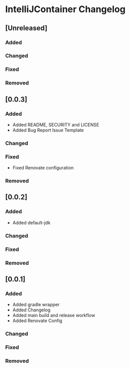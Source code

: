 # IntelliJContainer Changelog

## [Unreleased]
### Added

### Changed

### Fixed

### Removed
## [0.0.3]

### Added

- Added README, SECURITY and LICENSE
- Added Bug Report Issue Template

### Changed

### Fixed

- Fixed Renovate configuration

### Removed

## [0.0.2]

### Added

- Added default-jdk

### Changed

### Fixed

### Removed

## [0.0.1]

### Added

- Added gradle wrapper
- Added Changelog
- Added main build and release workflow
- Added Renovate Config

### Changed

### Fixed

### Removed
